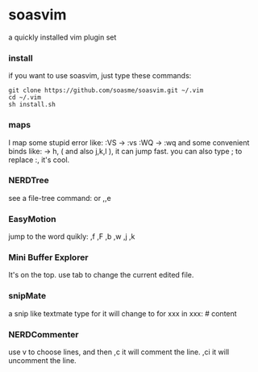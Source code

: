soasvim
=======

a quickly installed vim plugin set

### install
if you want to use soasvim, just type these commands:

    git clone https://github.com/soasme/soasvim.git ~/.vim
    cd ~/.vim
    sh install.sh



### maps
I map some stupid error like:
    :VS -> :vs
    :WQ -> :wq
and some convenient binds like:
    <C-H> -> <C-W>h, ( and also j,k,l ), it can jump fast.
you can also type ; to replace :, it's cool.

### NERDTree
see a file-tree command:
    <C-e> or ,,e

### EasyMotion
jump to the word quikly:
    ,f<word> ,F<word>
    ,b 
    ,w
    ,j
    ,k

### Mini Buffer Explorer
It's on the top. use tab to change the current edited file.

### snipMate
a snip like textmate
type
    for<tab> 
    it will change to 
    for xxx in xxx:
        # content

### NERDCommenter
use v to choose lines, and then
    ,c<space>   it will comment the line.
    ,ci         it will uncomment the line.
